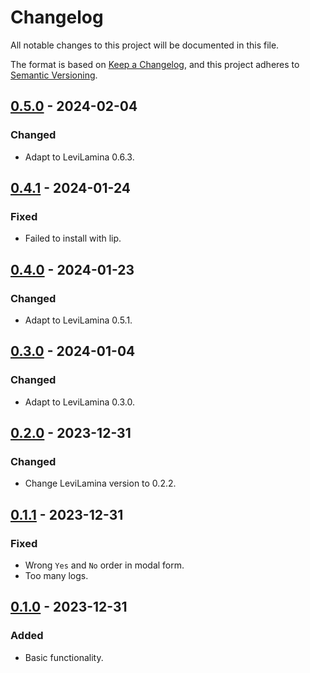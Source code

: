 # Changelog

All notable changes to this project will be documented in this file.

The format is based on [Keep a Changelog](https://keepachangelog.com/en/1.0.0/),
and this project adheres to [Semantic Versioning](https://semver.org/spec/v2.0.0.html).

## [0.5.0] - 2024-02-04

### Changed

- Adapt to LeviLamina 0.6.3.

## [0.4.1] - 2024-01-24

### Fixed

- Failed to install with lip.

## [0.4.0] - 2024-01-23

### Changed

- Adapt to LeviLamina 0.5.1.

## [0.3.0] - 2024-01-04

### Changed

- Adapt to LeviLamina 0.3.0.

## [0.2.0] - 2023-12-31

### Changed

- Change LeviLamina version to 0.2.2.

## [0.1.1] - 2023-12-31

### Fixed

- Wrong `Yes` and `No` order in modal form.
- Too many logs.

## [0.1.0] - 2023-12-31

### Added

- Basic functionality.

[0.5.0]: https://github.com/futrime/better-suicide/compare/v0.4.1...v0.5.0
[0.4.1]: https://github.com/futrime/better-suicide/compare/v0.4.0...v0.4.1
[0.4.0]: https://github.com/futrime/better-suicide/compare/v0.3.0...v0.4.0
[0.3.0]: https://github.com/futrime/better-suicide/compare/v0.2.0...v0.3.0
[0.2.0]: https://github.com/futrime/better-suicide/compare/v0.1.1...v0.2.0
[0.1.1]: https://github.com/futrime/better-suicide/compare/v0.1.0...v0.1.1
[0.1.0]: https://github.com/futrime/better-suicide/releases/tag/v0.1.0
